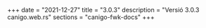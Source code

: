 +++
date        = "2021-12-27"
title       = "3.0.3"
description = "Versió 3.0.3 canigo.web.rs"
sections    = "canigo-fwk-docs"
+++